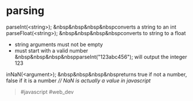 # parsing

parseInt(\<string\>);
&nbsp&nbsp&nbsp&nbspconverts a string to an int
parseFloat(\<string\>);
&nbsp&nbsp&nbsp&nbspconverts to string to a float

- string arguments must not be empty
- must start with a valid number
&nbsp&nbsp&nbsp&nbspparseInt("123abc456"); will output the integer 123

inNaN(\<argument\>);
&nbsp&nbsp&nbsp&nbspreturns true if not a number, false if it is a number
_// NaN is actually a value in javascript_
	
> #javascript #web_dev 